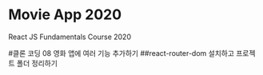 # Movie App 2020

React JS Fundamentals Course 2020

#클론 코딩 08 영화 앱에 여러 기능 추가하기
##react-router-dom 설치하고 프로젝트 폴더 정리하기

